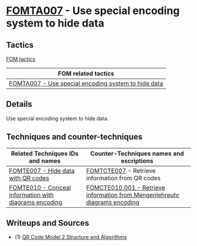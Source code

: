 # [FOMTA007](https://github.com/blue101010/FOM/blob/main/tactics/FOMTA007.md) - Use special encoding system to hide data


## Tactics

[FOM tactics](https://github.com/blue101010/FOM/blob/main/tactics/tactics.md)

| FOM related tactics  |
| --------------------------------------- |
| [FOMTA007 - Use special encoding system to hide data](https://github.com/blue101010/FOM/blob/main/tactics/FOMTA007.md)   |

## Details

Use special encoding system to hide data.

## Techniques and counter-techniques

| Related  Techniques IDs and names  | Counter-Techniques names and escriptions  |
| -----------------------------------|  -----------------------------------------|
| [FOMTE007 - Hide data with QR codes](https://github.com/blue101010/FOM/blob/main/techniques/FOMTE007.md) |  [FOMTCTE007](https://github.com/blue101010/FOM/blob/main/countertechniques/FOMTCTE007.md) - Retrieve information from QR codes |
| [FOMTE010 - Conceal information with diagrams encoding](https://github.com/blue101010/FOM/blob/main/techniques/FOMTE010.md) | [FOMCTE010.001 - Retrieve information from Mengenlehreuhr diagrams encoding](https://github.com/blue101010/FOM/blob/main/countertechniques/FOMCTE010.001.md) |


## Writeups and Sources

 - (1) [QR Code Model 2 Structure and Algorithms](https://franckybox.com/wp-content/uploads/qrcode.pdf)